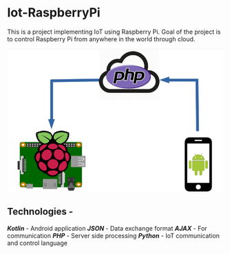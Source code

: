 # Iot-RaspberryPi

This is a project implementing IoT using Raspberry Pi. Goal of the project is to control Raspberry Pi from anywhere in the world through cloud.

<img src="Images/git.png" alt="Image of Concept"/>

## Technologies - 
***Kotlin*** - Android application
***JSON*** - Data exchange format
***AJAX*** - For communication
***PHP*** - Server side processing
***Python*** - IoT communication and control language
